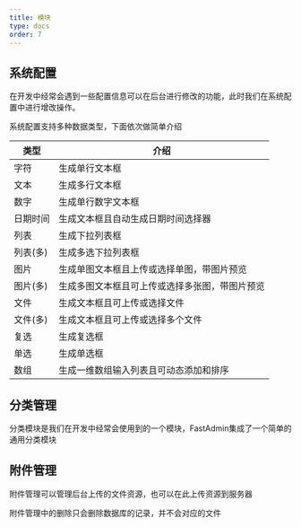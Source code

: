 ```yaml
---
title: 模块
type: docs
order: 7
---
```


## 系统配置

在开发中经常会遇到一些配置信息可以在后台进行修改的功能，此时我们在系统配置中进行增改操作。

系统配置支持多种数据类型，下面依次做简单介绍

类型 | 介绍
--- | ---
字符 |     生成单行文本框
文本 |     生成多行文本框
数字 |     生成单行数字文本框
日期时间 |     生成文本框且自动生成日期时间选择器
列表 |     生成下拉列表框
列表(多) |     生成多选下拉列表框
图片 |     生成单图文本框且上传或选择单图，带图片预览
图片(多) |     生成多图文本框且可上传或选择多张图，带图片预览
文件 |     生成文本框且可上传或选择文件
文件(多) |     生成文本框且可上传或选择多个文件
复选 |     生成复选框
单选 |     生成单选框
数组 |     生成一维数组输入列表且可动态添加和排序

## 分类管理

分类模块是我们在开发中经常会使用到的一个模块，FastAdmin集成了一个简单的通用分类模块

## 附件管理

附件管理可以管理后台上传的文件资源，也可以在此上传资源到服务器

附件管理中的删除只会删除数据库的记录，并不会对应的文件